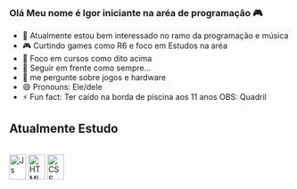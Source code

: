 ### Olá Meu nome é Igor iniciante na aréa de programação 🎮                                                                                        

<!--
**IgorcamposCODE/IgorcamposCODE** is a ✨ _special_ ✨ repository because its `README.md` (this file) appears on your GitHub profile.                 

Here are some ideas to get you started:
-->
- 🔭 Atualmente estou bem interessado no ramo da programação e música
- 🎮 Curtindo games como R6 e foco em Estudos na aréa 
- 📖 Foco em cursos como dito acima
- 🤔 Seguir em frente como sempre... 
- 💬 me pergunte sobre jogos e hardware
- 😄 Pronouns: Ele/dele
- ⚡ Fun fact: Ter caído na borda de piscina aos 11 anos OBS: Quadril 

## Atualmente Estudo  

<div style="display: inline_block"><br>
  <img align="center" alt="Js" height="45" width="30" src="https://cdn-icons-png.flaticon.com/512/5968/5968292.png">
  <img align="center" alt="HTML" height="45" width="30" src="https://cdn-icons-png.flaticon.com/512/919/919827.png">
  <img align="center" alt="CSS" height="45" width="30" src="https://cdn-icons-png.flaticon.com/512/919/919826.png">
</div>

